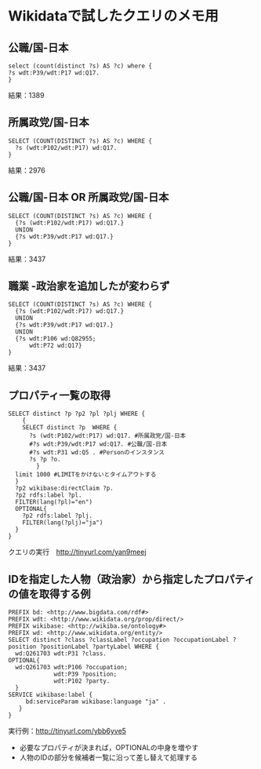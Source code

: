 # Wikidataで試したクエリのメモ用

## 公職/国-日本
```
select (count(distinct ?s) AS ?c) where {
?s wdt:P39/wdt:P17 wd:Q17.
}
```
結果：1389

## 所属政党/国-日本
```
SELECT (COUNT(DISTINCT ?s) AS ?c) WHERE { 
  ?s (wdt:P102/wdt:P17) wd:Q17. 
}
```
結果：2976

## 公職/国-日本 OR 所属政党/国-日本 
```
SELECT (COUNT(DISTINCT ?s) AS ?c) WHERE { 
  {?s (wdt:P102/wdt:P17) wd:Q17.}
  UNION
  {?s wdt:P39/wdt:P17 wd:Q17.}
}
```
結果：3437

## 職業 -政治家を追加したが変わらず
```
SELECT (COUNT(DISTINCT ?s) AS ?c) WHERE { 
  {?s (wdt:P102/wdt:P17) wd:Q17.}
  UNION
  {?s wdt:P39/wdt:P17 wd:Q17.}
  UNION
  {?s wdt:P106 wd:Q82955;
      wdt:P72 wd:Q17}
}
```
結果：3437

## プロパティ一覧の取得
```
SELECT distinct ?p ?p2 ?pl ?plj WHERE {
    {
    SELECT distinct ?p  WHERE {
      ?s (wdt:P102/wdt:P17) wd:Q17. #所属政党/国-日本
      #?s wdt:P39/wdt:P17 wd:Q17. #公職/国-日本
      #?s wdt:P31 wd:Q5 . #Personのインスタンス
      ?s ?p ?o. 
        }
  limit 1000 #LIMITをかけないとタイムアウトする
  }
  ?p2 wikibase:directClaim ?p.
  ?p2 rdfs:label ?pl.
  FILTER(lang(?pl)="en")
  OPTIONAL{
    ?p2 rdfs:label ?plj.
    FILTER(lang(?plj)="ja")
  }  
} 
```
クエリの実行　http://tinyurl.com/yan9meej

## IDを指定した人物（政治家）から指定したプロパティの値を取得する例
```
PREFIX bd: <http://www.bigdata.com/rdf#>
PREFIX wdt: <http://www.wikidata.org/prop/direct/>
PREFIX wikibase: <http://wikiba.se/ontology#>
PREFIX wd: <http://www.wikidata.org/entity/>
SELECT distinct ?class ?classLabel ?occupation ?occupationLabel ?position ?positionLabel ?partyLabel WHERE {
  wd:Q261703 wdt:P31 ?class.
OPTIONAL{
  wd:Q261703 wdt:P106 ?occupation;
             wdt:P39 ?position;
             wdt:P102 ?party.
  }
SERVICE wikibase:label {
     bd:serviceParam wikibase:language "ja" .
   }
} 
```
実行例：http://tinyurl.com/ybb6yve5  
- 必要なプロパティが決まれば，OPTIONALの中身を増やす   
- 人物のIDの部分を候補者一覧に沿って差し替えて処理する   




